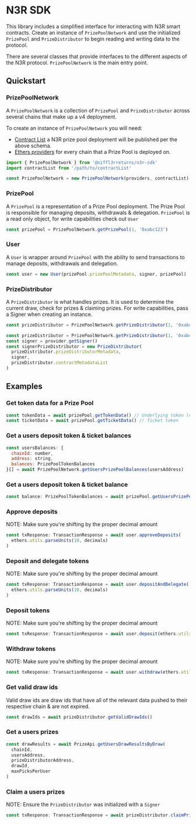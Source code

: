 # N3R SDK

This library includes a simplified interface for interacting with N3R smart contracts. Create an instance of `PrizePoolNetwork` and use the initialized `PrizePool` and `PrizeDistributor` to begin reading and writing data to the protocol.

There are several classes that provide interfaces to the different aspects of the N3R protocol. `PrizePoolNetwork` is the main entry point.

## Quickstart

### PrizePoolNetwork

A `PrizePoolNetwork` is a collection of `PrizePool` and `PrizeDistributor` across several chains that make up a v4 deployment.

To create an instance of `PrizePoolNetwork` you will need:

- [Contract List](https://github.com/pooltogether/contract-list-schema) a N3R prize pool deployment will be published per the above schema.
- [Ethers providers](https://docs.ethers.io/v5/api/providers/) for every chain that a Prize Pool is deployed on.

```js
import { PrizePoolNetwork } from '@niffl3rreturns/n3r-sdk'
import contractList from '/path/to/contractList' 

const PrizePoolNetwork = new PrizePoolNetwork(providers, contractList)
```

### PrizePool

A `PrizePool` is a representation of a Prize Pool deployment. The Prize Pool is responsible for managing deposits, withdrawals & delegation. `PrizePool` is a read only object, for write capabilities check out `User`

```js
const prizePool = PrizePoolNetwork.getPrizePool(1, '0xabc123')
```

### User

A `User` is wrapper around `PrizePool` with the ability to send transactions to manage deposits, withdrawals and delegation.

```js
const user = new User(prizePool.prizePoolMetadata, signer, prizePool)
```

### PrizeDistributor

A `PrizeDistributor` is what handles prizes. It is used to determine the current draw, check for prizes & claiming prizes. For write capabilities, pass a Signer when creating an instance.

```js
const prizeDistributor = PrizePoolNetwork.getPrizeDistributor(1, '0xabc123')
```

```js
const prizeDistributor = PrizePoolNetwork.getPrizeDistributor(1, '0xabc123')
const signer = provider.getSigner()
const signerPrizeDistributor = new PrizeDistributor(
  prizeDistributor.prizeDistributorMetadata,
  signer,
  prizeDistributor.contractMetadataList
)
```

## Examples

### Get token data for a Prize Pool

```js
const tokenData = await prizePool.getTokenData() // Underlying token (ex. USDC)
const ticketData = await prizePool.getTicketData() // Ticket token
```

### Get a users deposit token & ticket balances

```js
const usersBalances: {
  chainId: number,
  address: string,
  balances: PrizePoolTokenBalances
}[] = await PrizePoolNetwork.getUsersPrizePoolBalances(usersAddress)
```

### Get a users deposit token & ticket balance

```js
const balance: PrizePoolTokenBalances = await prizePool.getUsersPrizePoolBalances(usersAddress)
```

### Approve deposits

NOTE: Make sure you're shifting by the proper decimal amount

```js
const txResponse: TransactionResponse = await user.approveDeposits(
  ethers.utils.parseUnits(10, decimals)
)
```

### Deposit and delegate tokens

NOTE: Make sure you're shifting by the proper decimal amount

```js
const txResponse: TransactionResponse = await user.depositAndDelegate(
  ethers.utils.parseUnits(10, decimals)
)
```

### Deposit tokens

NOTE: Make sure you're shifting by the proper decimal amount

```js
const txResponse: TransactionResponse = await user.deposit(ethers.utils.parseUnits(10, decimals))
```

### Withdraw tokens

NOTE: Make sure you're shifting by the proper decimal amount

```js
const txResponse: TransactionResponse = await user.withdraw(ethers.utils.parseUnits(10, decimals))
```

### Get valid draw ids

Valid draw ids are draw ids that have all of the relevant data pushed to their respective chain & are not expired.

```js
const drawIds = await prizeDistributor.getValidDrawIds()
```

### Get a users prizes

```js
const drawResults = await PrizeApi.getUsersDrawResultsByDraw(
  chainId,
  usersAddress,
  prizeDistributorAddress,
  drawId,
  maxPicksPerUser
)
```

### Claim a users prizes

NOTE: Ensure the `PrizeDistributor` was initialized with a `Signer`

```js
const txResponse: TransactionResponse = await prizeDistributor.claimPrizesByDraw(1)
```
